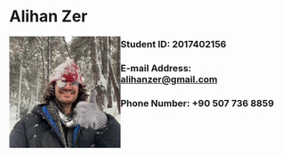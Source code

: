 # Alihan Zer

<img src="pp.jpg" alt="Alihan Zer" width="200" style="float: left"/>

### Student ID: 2017402156

### E-mail Address: alihanzer@gmail.com

### Phone Number: +90 507 736 8859
